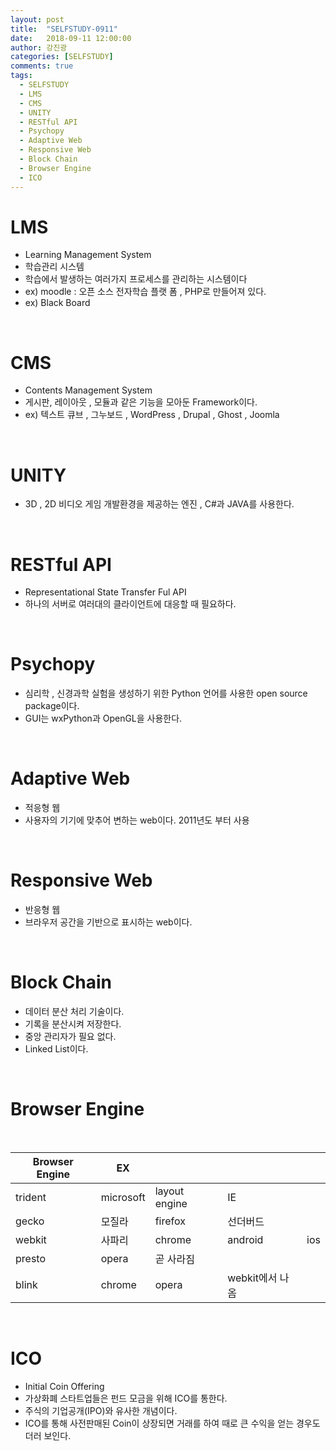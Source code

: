 ```yaml
---
layout: post
title:  "SELFSTUDY-0911"
date:   2018-09-11 12:00:00
author: 강진광
categories: [SELFSTUDY]
comments: true
tags:
  - SELFSTUDY
  - LMS
  - CMS
  - UNITY
  - RESTful API
  - Psychopy
  - Adaptive Web
  - Responsive Web
  - Block Chain
  - Browser Engine
  - ICO
---
```


# LMS
- Learning Management System 
- 학습관리 시스템
- 학습에서 발생하는 여러가지 프로세스를 관리하는 시스템이다
- ex) moodle : 오픈 소스 전자학습 플랫 폼 , PHP로 만들어져 있다.
- ex) Black Board

<br>

# CMS
- Contents Management System
- 게시판, 레이아웃 , 모듈과 같은 기능을 모아둔 Framework이다.
- ex) 텍스트 큐브 , 그누보드 , WordPress , Drupal , Ghost , Joomla
<br>

# UNITY
- 3D , 2D 비디오 게임 개발환경을 제공하는 엔진 , C#과 JAVA를 사용한다.
<br>

# RESTful API
- Representational State Transfer Ful API
- 하나의 서버로 여러대의 클라이언트에 대응할 때 필요하다.
<br>

# Psychopy
- 심리학 , 신경과학 실험을 생성하기 위한 Python 언어를 사용한 open source package이다. 
- GUI는 wxPython과 OpenGL을 사용한다.
<br>

# Adaptive Web
- 적응형 웹 
- 사용자의 기기에 맞추어 변하는 web이다. 2011년도 부터 사용
<br>

# Responsive Web
- 반응형 웹
- 브라우저 공간을 기반으로 표시하는 web이다.
<br>

# Block Chain
- 데이터 분산 처리 기술이다. 
- 기록을 분산시켜 저장한다. 
- 중앙 관리자가 필요 없다.
- Linked List이다.

<br>

# Browser Engine

<br>

| Browser Engine |EX||||
|---------|-----------|---------------|-----------------|-----|
| trident | microsoft | layout engine | IE              |     |
| gecko   | 모질라    | firefox       | 선더버드        |     |
| webkit  | 사파리    | chrome        | android         | ios |
| presto  | opera     | 곧 사라짐     |                 |     |
| blink   | chrome    | opera         | webkit에서 나옴 |     |

<br>

# ICO
- Initial Coin Offering
- 가상화폐 스타트업들은 펀드 모금을 위해 ICO를 통한다.
- 주식의 기업공개(IPO)와 유사한 개념이다.
- ICO를 통해 사전판매된 Coin이 상장되면 거래를 하여 때로 큰 수익을 얻는 경우도 더러 보인다.
